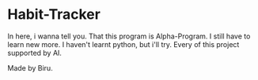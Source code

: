 # Habit-Tracker

In here, i wanna tell you. That this program is Alpha-Program. I still have to learn new more. I haven't learnt python, but i'll try. Every of this project supported by AI.

Made by Biru. 
